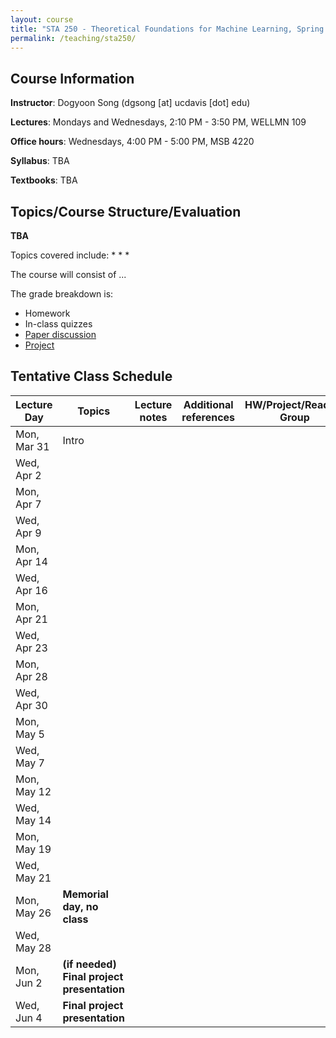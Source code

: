 ```yaml
---
layout: course
title: "STA 250 - Theoretical Foundations for Machine Learning, Spring 2025"
permalink: /teaching/sta250/
---
```


## Course Information

**Instructor**: Dogyoon Song (dgsong [at] ucdavis [dot] edu)


**Lectures**: Mondays and Wednesdays, 2:10 PM - 3:50 PM, WELLMN 109


**Office hours**: Wednesdays, 4:00 PM - 5:00 PM, MSB 4220


**Syllabus**: TBA


**Textbooks**: TBA




## Topics/Course Structure/Evaluation

**TBA**

Topics covered include:
*
*
*

The course will consist of ...

The grade breakdown is:
* Homework
* In-class quizzes
* [Paper discussion](/teaching/sta250/paper-reading/)
* [Project](/teaching/sta250/project/)




## Tentative Class Schedule


Lecture Day | Topics | Lecture notes | Additional references  | HW/Project/Reading Group | Other 
--- | --- | --- | --- | --- | --- 
Mon, Mar 31 | Intro | | | | 
Wed, Apr 2 | | | |
Mon, Apr 7 | | | |
Wed, Apr 9 | | | |
Mon, Apr 14 | | | |
Wed, Apr 16 | | | |
Mon, Apr 21 | | | |
Wed, Apr 23 | | | |
Mon, Apr 28 | | | |
Wed, Apr 30 | | | |
Mon, May 5 | | | |
Wed, May 7 | | | |
Mon, May 12 | | | |
Wed, May 14 | | | |
Mon, May 19 | | | |
Wed, May 21 | | | |
Mon, May 26 | **Memorial day, no class** |||
Wed, May 28 | | | |
Mon, Jun 2 | **(if needed) Final project presentation** |||
Wed, Jun 4 | **Final project presentation** |||
